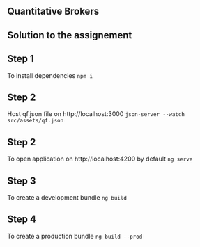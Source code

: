 ## Quantitative Brokers
## Solution to the assignement

## Step 1
To install dependencies
`npm i`

## Step 2
Host qf.json file on http://localhost:3000
`json-server --watch src/assets/qf.json`

## Step 2
To open application on http://localhost:4200 by default
`ng serve`

## Step 3
To create a development bundle
`ng build`

## Step 4
To create a production bundle
`ng build --prod`
